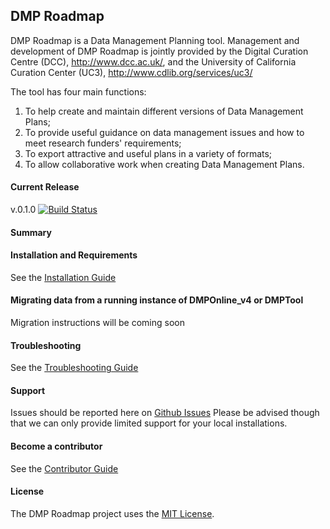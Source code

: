 ## DMP Roadmap

DMP Roadmap is a Data Management Planning tool. Management and development of DMP Roadmap is jointly provided by the Digital Curation Centre (DCC), http://www.dcc.ac.uk/, and the University of California Curation Center (UC3), http://www.cdlib.org/services/uc3/

The tool has four main functions:  

1. To help create and maintain different versions of Data Management Plans;  
2. To provide useful guidance on data management issues and how to meet research funders' requirements;  
3. To export attractive and useful plans in a variety of formats;  
4. To allow collaborative work when creating Data Management Plans.  

#### Current Release
v.0.1.0
[![Build Status](https://travis-ci.org/DMPRoadmap/roadmap.svg)](https://travis-ci.org/DMPRoadmap/roadmap)

#### Summary

#### Installation and Requirements
See the [Installation Guide](https://github.com/DMPRoadmap/roadmap/wiki/Installation)

#### Migrating data from a running instance of DMPOnline_v4 or DMPTool
Migration instructions will be coming soon


#### Troubleshooting
See the [Troubleshooting Guide](https://github.com/DMPRoadmap/roadmap/wiki/Troubleshooting) 

#### Support
Issues should be reported here on [Github Issues](https://github.com/DMPRoadmap/roadmap/issues)
Please be advised though that we can only provide limited support for your local installations.

#### Become a contributor
See the [Contributor Guide](https://github.com/DMPRoadmap/roadmap/wiki/Contributing)

#### License
The DMP Roadmap project uses the <a href="./LICENSE.md">MIT License</a>.
